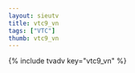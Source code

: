 ```yaml
--- 
layout: sieutv
title: vtc9_vn
tags: ["VTC"]
thumb: vtc9_vn
---
```

{% include tvadv key="vtc9_vn" %}
